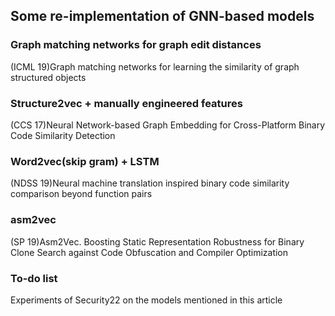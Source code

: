 
## Some re-implementation of GNN-based models

### Graph matching networks for graph edit distances
(ICML 19)Graph matching networks for learning the similarity of graph structured objects

### Structure2vec + manually engineered features
(CCS 17)Neural Network-based Graph Embedding for Cross-Platform Binary Code Similarity Detection

### Word2vec(skip gram) + LSTM
(NDSS 19)Neural machine translation inspired binary code similarity comparison beyond function pairs

### asm2vec
(SP 19)Asm2Vec. Boosting Static Representation Robustness for Binary Clone Search against Code Obfuscation and Compiler Optimization

### To-do list
Experiments of Security22 on the models mentioned in this article


